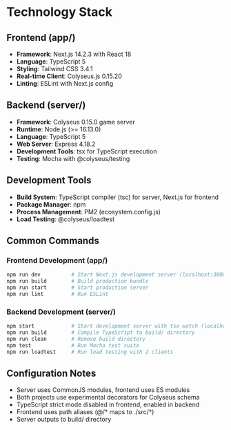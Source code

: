 # Technology Stack

## Frontend (app/)
- **Framework**: Next.js 14.2.3 with React 18
- **Language**: TypeScript 5
- **Styling**: Tailwind CSS 3.4.1
- **Real-time Client**: Colyseus.js 0.15.20
- **Linting**: ESLint with Next.js config

## Backend (server/)
- **Framework**: Colyseus 0.15.0 game server
- **Runtime**: Node.js (>= 16.13.0)
- **Language**: TypeScript 5
- **Web Server**: Express 4.18.2
- **Development Tools**: tsx for TypeScript execution
- **Testing**: Mocha with @colyseus/testing

## Development Tools
- **Build System**: TypeScript compiler (tsc) for server, Next.js for frontend
- **Package Manager**: npm
- **Process Management**: PM2 (ecosystem.config.js)
- **Load Testing**: @colyseus/loadtest

## Common Commands

### Frontend Development (app/)
```bash
npm run dev          # Start Next.js development server (localhost:3000)
npm run build        # Build production bundle
npm run start        # Start production server
npm run lint         # Run ESLint
```

### Backend Development (server/)
```bash
npm start            # Start development server with tsx watch (localhost:2567)
npm run build        # Compile TypeScript to build/ directory
npm run clean        # Remove build directory
npm test             # Run Mocha test suite
npm run loadtest     # Run load testing with 2 clients
```

## Configuration Notes
- Server uses CommonJS modules, frontend uses ES modules
- Both projects use experimental decorators for Colyseus schema
- TypeScript strict mode disabled in frontend, enabled in backend
- Frontend uses path aliases (@/* maps to ./src/*)
- Server outputs to build/ directory